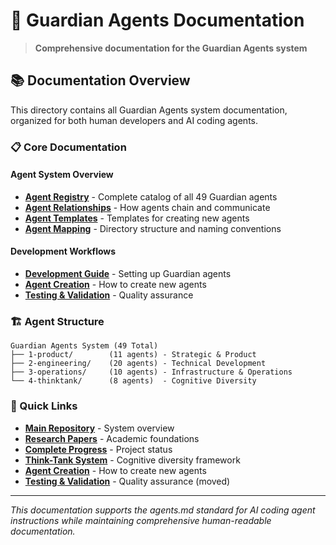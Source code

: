 # 🤖 Guardian Agents Documentation

> **Comprehensive documentation for the Guardian Agents system**

## 📚 Documentation Overview

This directory contains all Guardian Agents system documentation, organized for both human developers and AI coding agents.

### **📋 Core Documentation**

#### **Agent System Overview**
- **[Agent Registry](registry.md)** - Complete catalog of all 49 Guardian agents
- **[Agent Relationships](relationships.md)** - How agents chain and communicate
- **[Agent Templates](templates.md)** - Templates for creating new agents
- **[Agent Mapping](mapping.md)** - Directory structure and naming conventions

#### **Development Workflows**
- **[Development Guide](../getting-started/gpm-installation.md)** - Setting up Guardian agents
- **[Agent Creation](../AGENT-CREATION-GUIDE.md)** - How to create new agents
- **[Testing & Validation](../IMPLEMENTATION-VALIDATION.md)** - Quality assurance

### **🏗️ Agent Structure**

```
Guardian Agents System (49 Total)
├── 1-product/        (11 agents) - Strategic & Product
├── 2-engineering/    (20 agents) - Technical Development
├── 3-operations/     (10 agents) - Infrastructure & Operations
└── 4-thinktank/      (8 agents)  - Cognitive Diversity
```

### **🔗 Quick Links**

- **[Main Repository](../../README.md)** - System overview
- **[Research Papers](../RESEARCH-PAPERS.md)** - Academic foundations
- **[Complete Progress](../COMPLETE-PROGRESS-DOCUMENTATION.md)** - Project status
- **[Think-Tank System](../THINK-TANK-COMPLETION-SUMMARY.md)** - Cognitive diversity framework
 - **[Agent Creation](AGENT-CREATION-GUIDE.md)** - How to create new agents
 - **[Testing & Validation](../docs/validation/IMPLEMENTATION-VALIDATION.md)** - Quality assurance (moved)

---

*This documentation supports the agents.md standard for AI coding agent instructions while maintaining comprehensive human-readable documentation.*
